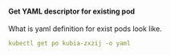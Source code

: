 #### Get YAML descriptor for existing pod
What is yaml definition for exist pods look like.
```yaml
kubectl get po kubia-zxzij -o yaml
```
